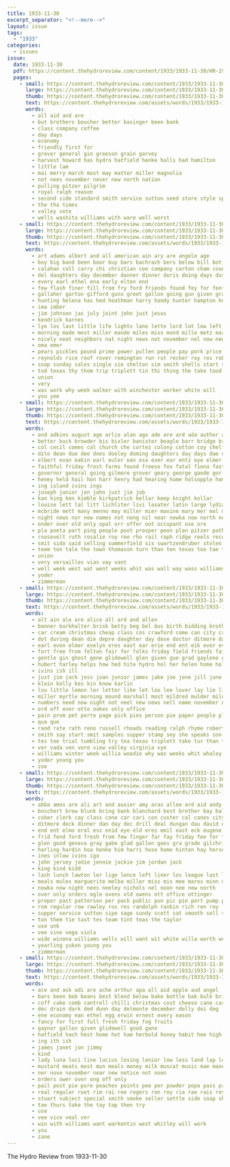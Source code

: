 ```yaml
---
title: 1933-11-30
excerpt_separator: "<!--more-->"
layout: issue
tags:
  - "1933"
categories:
  - issues
issue:
  date: 1933-11-30
  pdf: https://content.thehydroreview.com/content/1933/1933-11-30/HR-1933-11-30.pdf
  pages:
    - small: https://content.thehydroreview.com/content/1933/1933-11-30/small/HR-1933-11-30-01.jpg
      large: https://content.thehydroreview.com/content/1933/1933-11-30/large/HR-1933-11-30-01.jpg
      thumb: https://content.thehydroreview.com/content/1933/1933-11-30/thumbnails/HR-1933-11-30-01.jpg
      text: https://content.thehydroreview.com/assets/words/1933/1933-11-30/HR-1933-11-30-01.txt
      words:
        - all aid and are
        - but brothers boucher better basinger been bank
        - class company coffee
        - day days
        - economy
        - friendly first for
        - grover general gin greeson grain garvey
        - harvest howard has hydro hatfield henke halls had hamilton
        - little lam
        - mai merry march most may matter miller magnolia
        - not nees november never new north nation
        - pulling pitzer pilgrim
        - royal ralph reason
        - second side standard smith service sutton seed store style spies station
        - the tha times
        - valley vote
        - wells washita williams with ware well worst
    - small: https://content.thehydroreview.com/content/1933/1933-11-30/small/HR-1933-11-30-02.jpg
      large: https://content.thehydroreview.com/content/1933/1933-11-30/large/HR-1933-11-30-02.jpg
      thumb: https://content.thehydroreview.com/content/1933/1933-11-30/thumbnails/HR-1933-11-30-02.jpg
      text: https://content.thehydroreview.com/assets/words/1933/1933-11-30/HR-1933-11-30-02.txt
      words:
        - art adams albert and all american ain ary are angele age
        - boy big band been boor buy bars bachrach bers below bill bot born bayer box bridgeport blaze baptist barmer beans but baye
        - calahan call carry chi christian coe company carton cham county christ clyde crystal class corpus cor chambers city church came coffee comet con christi check cedar chilli
        - del daughters day december danner dinner doris doing days dus done double
        - every earl ethel ena early elton end
        - few flash finer fill from fry ford friends found fey for fent faithful
        - gallaher garton gifford guns greet gallon going gun given grand gregg guy gold grip gur
        - hunting helena has hed heathman harry handy hunter hampton hom hamburger head home holiday host how hamilton honie horn her hand hor heres hardware hydro herndon holly hatfield hun
        - ima imber
        - jim johnson jas july joint john just jesus
        - kendrick karnes
        - lye los last little life lights lane lette lord lot low left lake ler les light len
        - morning made mest miller mande miles miss mond mille metz market mile may mayor maude mers
        - nicely neat neighbors nat night news not november nel now new
        - oma omer
        - pears pickles pound prime power pullen people pay pork price per plenty proper pent pounds past
        - reynolds rice roof rover remington run rut recker roy ros robertson ranks
        - soap sunday sales single sie shelton sim smith shells start sour season sanders store son snow special south stoves sister sunny saturday save she
        - tod texas thy thom trip triplett tin thi thing the take tood tha ton tian tho
        - union
        - very
        - was work why week walker with winchester worker white will
        - you yee
    - small: https://content.thehydroreview.com/content/1933/1933-11-30/small/HR-1933-11-30-03.jpg
      large: https://content.thehydroreview.com/content/1933/1933-11-30/large/HR-1933-11-30-03.jpg
      thumb: https://content.thehydroreview.com/content/1933/1933-11-30/thumbnails/HR-1933-11-30-03.jpg
      text: https://content.thehydroreview.com/assets/words/1933/1933-11-30/HR-1933-11-30-03.txt
      words:
        - and adkins august age arlie alan ago ade are ard ada author ace ane ander ani audi ala ames
        - better buck browder bis bixler banister beagle barr bridge brother business both brought box board beat big been boy burkhalter byrum boast best bryan but bares bal
        - col cecil comes cal church che cortez colony cotton coy chelf cordell clinton claflin clarence con colorado can chor clara car clays creek come carne city class
        - dito dean due dee does dooley doming daughters day days dae done dart dinner december date
        - elbert evan eakin earl euler ean esa ever ear entz eye elmer east even
        - faithful friday frost farms found froese fox fatal fiona fast from farm farley frans fed for floyd frank few farmer fan fred
        - governor general going gilmore grover geary george gaede gor gran geen grant good glass gane
        - heney held hail hon harr henry had hearing hume holsopple home harry hor half hundred hydro has hazel honor har hire heir heart hud hang hish hopewell health herman hurt harris
        - ing island ivins ings
        - joseph junior jon john just jie job
        - kan king ken kimble kirkpatrick kellar keep knight kollar
        - louise lett lal litt lichliter livi lasater latin large lydia lyon lege line list lemke lad lis
        - mcbride mett many menno may miller mier maxine mary mer mol mow matter men martha mond munch maid must mose made miles march mis mee more
        - night news nor new names not nong nil near nowka now north never note november nao
        - onder over old only opal orr offer oot occupant ose ore
        - pla poeta part ping people poot prosper peon plan pitzer path pounds poor pill person present pulling piece pick picking per proe pai patter public place pat
        - roosevelt ruth rosalie roy ree rho rail raph ridge reels record roll royal rhode river rocks renee
        - smit sido said selling summerfield sis swartzendruber stolen show strange sell smith stockton sharp seen state sia south silk seven shirts sid she set simpson slice self season son sons shown sing staples stange see second salo sale simmons slemp sales
        - teem ton tale the town thomason turn than ten texas too tae tood thomas tak teas tho thing
        - union
        - very versailles vias vay vant
        - well week west wat went weeks whit was wall way wass williams winslow wayne wilson wark wil western wee will with work walker wagoner wells white win
        - yoder
        - zimmerman
    - small: https://content.thehydroreview.com/content/1933/1933-11-30/small/HR-1933-11-30-04.jpg
      large: https://content.thehydroreview.com/content/1933/1933-11-30/large/HR-1933-11-30-04.jpg
      thumb: https://content.thehydroreview.com/content/1933/1933-11-30/thumbnails/HR-1933-11-30-04.jpg
      text: https://content.thehydroreview.com/assets/words/1933/1933-11-30/HR-1933-11-30-04.txt
      words:
        - alt ain ale are alice all ard and allen
        - banner burkhalter brisk betty beg bel bus birth bidding brother better beckman best belle bin both brought blakley ban
        - car cream christmas cheap class cos crawford come can city card cossey cause cox christen canton close colorado chris cake comin coffee cobb candy
        - dot during dean die depre daughter day dose doctor ditmore date dungan
        - earl even elmer evelyn eres east ear erie end ent eik ever evangelist earls
        - fort free from felton fair for folks friday field friends fairy few
        - gentle gin ghost gene glidewell glen given gue grad gaylene guest guitar good greely gove george
        - hubert harley helps how hed hite hydro hol her helen home holiday huge hill has heart herndon
        - ivins ish ill
        - just jim jack jess joan junior james jake joe jone jill june
        - klein kelly kes kin know karlin
        - lou little lemon ler letter like let loo lee lover lay lie list late longer leow lynn line lura lloyd last lasley lady
        - miller myrtle morning mound marshall most mildred mulder mild marie mat missouri miss money moore marvell may men
        - numbers need now night not neel new news nell name november nora negro ned
        - ord off over otto oakes only office
        - pain prom pet porte page pick pies person pie paper people place popola pardon pounds price pert pauline pay
        - qua que
        - rand rate rath reno russell rhoads reading ralph rhyme robert ruby rae rival roy rozelle ruth roberta
        - smith say start smit samples supper stamp sey she speaks son send second stuff sang self see sud ser steward sunday sines swears sister soon selling schoo sale schantz
        - tes tee trial tumbling try tea texas triplett take tur than track them then teacher ten the thelma too tous
        - ver vada ven vore view valley virginia vye
        - williams winter week willia woodie why was weeks whit whaley warn work wanda wit weatherford wilda will went while west weather with wale washita white well want wayne works wan wood wery
        - yoder young you
        - zoe
    - small: https://content.thehydroreview.com/content/1933/1933-11-30/small/HR-1933-11-30-05.jpg
      large: https://content.thehydroreview.com/content/1933/1933-11-30/large/HR-1933-11-30-05.jpg
      thumb: https://content.thehydroreview.com/content/1933/1933-11-30/thumbnails/HR-1933-11-30-05.jpg
      text: https://content.thehydroreview.com/assets/words/1933/1933-11-30/HR-1933-11-30-05.txt
      words:
        - abba amos are ali art and auxier amy aras allee ard aid andy ale ang
        - boschert brow blunk bring bank blanchard best brother bay bal berni bauman bethel black balen binger
        - coker clerk cay class cone car cari con custer cal canes city can christina came col christmas cream coffee channell coo child chet clinton craw common cantrell
        - ditmore deck dinner dan day dec drill deal dungan dau david dinser
        - end ent elmo eral ess enid eye eld eres emil east eck eugene every els enger
        - frid fend ford fresh from few finger far fay friday fee for fate
        - glen good geneva gray gabe glad gallon goes gra grade gilchrist gong
        - harling hardin hoa henke him harri hose home hinton hay horse harding henna hammer hes hesser hag her horace hydro
        - ines inlow ivins igo
        - john jersey jodie jennie jackie jim jordan jack
        - king kind kidd
        - lash lunch lawton ler lige lence left liner los league last longer lugenbeel lahoma
        - meals mules marguerite melba miller miss mis mee mares minn mill monday mata mare mule maurine mabel miles
        - nowka now night nees neeley nichols nel noon nee new north
        - over only orders ogle ovens old owens ott office ottinger
        - proper past patterson per pack public pun pic pie port pump pent plate
        - rom regular row rawley ros res randolph rankin rich ren roy
        - supper service sutton sipe sage sundy scott sat smooth sell still son sells saturday smith sem shipp soon spies stock sunday stalk sale sister span shi sevier see sodders shea school short
        - ton them tie tast tes team tint teas the taylor
        - use unk
        - vee vine vega viola
        - wide winona williams wells will want wit white willa worth weatherford weathers win way walter word worley wilson went wheat weed wie with winter work
        - yearling yukon young you
        - zimmerman
    - small: https://content.thehydroreview.com/content/1933/1933-11-30/small/HR-1933-11-30-06.jpg
      large: https://content.thehydroreview.com/content/1933/1933-11-30/large/HR-1933-11-30-06.jpg
      thumb: https://content.thehydroreview.com/content/1933/1933-11-30/thumbnails/HR-1933-11-30-06.jpg
      text: https://content.thehydroreview.com/assets/words/1933/1933-11-30/HR-1933-11-30-06.txt
      words:
        - ace and ask adi are ache arthur apa all aid apple aud angel
        - bars been bob beans best blend below bake bottle bak bulk brick box bees bring bea big better brough brown ball
        - coff cake comb cantrell chilli christmas cost cheese cane cash can charles care calvin carolina cen cream coffee counts call clover corn come
        - dec drain dark ded dunn day delmonte december dolly doi dog
        - ene economy ean ethel egg erwin ernest every eason
        - fancy for first full fresh friday fog fruits
        - gaynor gallon given glidewell good gano
        - hatfield hach hest home hot ham herbold honey habit hee high hamburger halls harry hydro
        - ing ith ish
        - james janet jon jimmy
        - kind
        - lady luna luci line lucius losing lenior low less land lap look lard
        - mustard meats most mun meals money milk muscat music mae mane men missouri
        - ner nove november near new notice not noon
        - orders ower over ong off only
        - pail post pie pure peaches points pee per powder popa pass present pinto patent peck pound pounds
        - real regular root rim rai ree rogers ron roy ria rae rais royal
        - stuart subject special smith smoke seller settle side soap short stove save salt sun saturday sweet soon starring store score
        - tae thurs take the tay tap then try
        - use
        - vee vice veal ver
        - win with williams want warkentin west whitley will work
        - you
        - zane
---
```


The Hydro Review from 1933-11-30

<!--more-->

